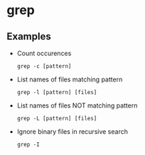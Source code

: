 # grep

## Examples

* Count occurences

  `grep -c [pattern]`

* List names of files matching pattern

  `grep -l [pattern] [files]`

* List names of files NOT matching pattern

  `grep -L [pattern] [files]`

* Ignore binary files in recursive search

  `grep -I`
